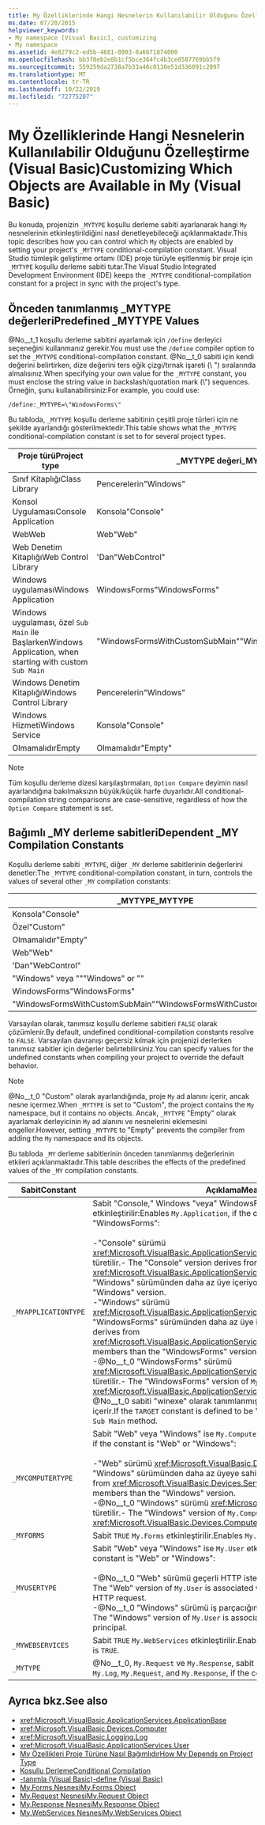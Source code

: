 ```yaml
---
title: My Özelliklerinde Hangi Nesnelerin Kullanılabilir Olduğunu Özelleştirme (Visual Basic)
ms.date: 07/20/2015
helpviewer_keywords:
- My namespace [Visual Basic], customizing
- My namespace
ms.assetid: 4e8279c2-ed5b-4681-8903-8a6671874000
ms.openlocfilehash: bb3f8eb2e8b1cf5bce364fc4b3ce0587769bb5f9
ms.sourcegitcommit: 559259da2738a7b33a46c0130e51d336091c2097
ms.translationtype: MT
ms.contentlocale: tr-TR
ms.lasthandoff: 10/22/2019
ms.locfileid: "72775207"
---
```

# <a name="customizing-which-objects-are-available-in-my-visual-basic"></a><span data-ttu-id="acac3-102">My Özelliklerinde Hangi Nesnelerin Kullanılabilir Olduğunu Özelleştirme (Visual Basic)</span><span class="sxs-lookup"><span data-stu-id="acac3-102">Customizing Which Objects are Available in My (Visual Basic)</span></span>

<span data-ttu-id="acac3-103">Bu konuda, projenizin `_MYTYPE` koşullu derleme sabiti ayarlanarak hangi `My` nesnelerinin etkinleştirildiğini nasıl denetleyebileceği açıklanmaktadır.</span><span class="sxs-lookup"><span data-stu-id="acac3-103">This topic describes how you can control which `My` objects are enabled by setting your project's `_MYTYPE` conditional-compilation constant.</span></span> <span data-ttu-id="acac3-104">Visual Studio tümleşik geliştirme ortamı (IDE) proje türüyle eşitlenmiş bir proje için `_MYTYPE` koşullu derleme sabiti tutar.</span><span class="sxs-lookup"><span data-stu-id="acac3-104">The Visual Studio Integrated Development Environment (IDE) keeps the `_MYTYPE` conditional-compilation constant for a project in sync with the project's type.</span></span>  
  
## <a name="predefined-_mytype-values"></a><span data-ttu-id="acac3-105">Önceden tanımlanmış \_MYTYPE değerleri</span><span class="sxs-lookup"><span data-stu-id="acac3-105">Predefined \_MYTYPE Values</span></span>  

<span data-ttu-id="acac3-106">@No__t_1 koşullu derleme sabitini ayarlamak için `/define` derleyici seçeneğini kullanmanız gerekir.</span><span class="sxs-lookup"><span data-stu-id="acac3-106">You must use the `/define` compiler option to set the `_MYTYPE` conditional-compilation constant.</span></span> <span data-ttu-id="acac3-107">@No__t_0 sabiti için kendi değerini belirtirken, dize değerini ters eğik çizgi/tırnak işareti (\\ ") sıralarında almalısınız.</span><span class="sxs-lookup"><span data-stu-id="acac3-107">When specifying your own value for the `_MYTYPE` constant, you must enclose the string value in backslash/quotation mark (\\") sequences.</span></span> <span data-ttu-id="acac3-108">Örneğin, şunu kullanabilirsiniz:</span><span class="sxs-lookup"><span data-stu-id="acac3-108">For example, you could use:</span></span>  
  
```console  
/define:_MYTYPE=\"WindowsForms\"  
```  
  
 <span data-ttu-id="acac3-109">Bu tabloda, `_MYTYPE` koşullu derleme sabitinin çeşitli proje türleri için ne şekilde ayarlandığı gösterilmektedir.</span><span class="sxs-lookup"><span data-stu-id="acac3-109">This table shows what the `_MYTYPE` conditional-compilation constant is set to for several project types.</span></span>  
  
|<span data-ttu-id="acac3-110">Proje türü</span><span class="sxs-lookup"><span data-stu-id="acac3-110">Project type</span></span>|<span data-ttu-id="acac3-111">\_MYTYPE değeri</span><span class="sxs-lookup"><span data-stu-id="acac3-111">\_MYTYPE value</span></span>|  
|------------------|--------------------|  
|<span data-ttu-id="acac3-112">Sınıf Kitaplığı</span><span class="sxs-lookup"><span data-stu-id="acac3-112">Class Library</span></span>|<span data-ttu-id="acac3-113">Pencerelerin</span><span class="sxs-lookup"><span data-stu-id="acac3-113">"Windows"</span></span>|  
|<span data-ttu-id="acac3-114">Konsol Uygulaması</span><span class="sxs-lookup"><span data-stu-id="acac3-114">Console Application</span></span>|<span data-ttu-id="acac3-115">Konsola</span><span class="sxs-lookup"><span data-stu-id="acac3-115">"Console"</span></span>|  
|<span data-ttu-id="acac3-116">Web</span><span class="sxs-lookup"><span data-stu-id="acac3-116">Web</span></span>|<span data-ttu-id="acac3-117">Web</span><span class="sxs-lookup"><span data-stu-id="acac3-117">"Web"</span></span>|  
|<span data-ttu-id="acac3-118">Web Denetim Kitaplığı</span><span class="sxs-lookup"><span data-stu-id="acac3-118">Web Control Library</span></span>|<span data-ttu-id="acac3-119">'Dan</span><span class="sxs-lookup"><span data-stu-id="acac3-119">"WebControl"</span></span>|  
|<span data-ttu-id="acac3-120">Windows uygulaması</span><span class="sxs-lookup"><span data-stu-id="acac3-120">Windows Application</span></span>|<span data-ttu-id="acac3-121">WindowsForms</span><span class="sxs-lookup"><span data-stu-id="acac3-121">"WindowsForms"</span></span>|  
|<span data-ttu-id="acac3-122">Windows uygulaması, özel `Sub Main` ile Başlarken</span><span class="sxs-lookup"><span data-stu-id="acac3-122">Windows Application, when starting with custom `Sub Main`</span></span>|<span data-ttu-id="acac3-123">"WindowsFormsWithCustomSubMain"</span><span class="sxs-lookup"><span data-stu-id="acac3-123">"WindowsFormsWithCustomSubMain"</span></span>|  
|<span data-ttu-id="acac3-124">Windows Denetim Kitaplığı</span><span class="sxs-lookup"><span data-stu-id="acac3-124">Windows Control Library</span></span>|<span data-ttu-id="acac3-125">Pencerelerin</span><span class="sxs-lookup"><span data-stu-id="acac3-125">"Windows"</span></span>|  
|<span data-ttu-id="acac3-126">Windows Hizmeti</span><span class="sxs-lookup"><span data-stu-id="acac3-126">Windows Service</span></span>|<span data-ttu-id="acac3-127">Konsola</span><span class="sxs-lookup"><span data-stu-id="acac3-127">"Console"</span></span>|  
|<span data-ttu-id="acac3-128">Olmamalıdır</span><span class="sxs-lookup"><span data-stu-id="acac3-128">Empty</span></span>|<span data-ttu-id="acac3-129">Olmamalıdır</span><span class="sxs-lookup"><span data-stu-id="acac3-129">"Empty"</span></span>|  
  
> [!NOTE]
> <span data-ttu-id="acac3-130">Tüm koşullu derleme dizesi karşılaştırmaları, `Option Compare` deyimin nasıl ayarlandığına bakılmaksızın büyük/küçük harfe duyarlıdır.</span><span class="sxs-lookup"><span data-stu-id="acac3-130">All conditional-compilation string comparisons are case-sensitive, regardless of how the `Option Compare` statement is set.</span></span>  
  
## <a name="dependent-_my-compilation-constants"></a><span data-ttu-id="acac3-131">Bağımlı \_MY derleme sabitleri</span><span class="sxs-lookup"><span data-stu-id="acac3-131">Dependent \_MY Compilation Constants</span></span>  

<span data-ttu-id="acac3-132">Koşullu derleme sabiti `_MYTYPE`, diğer `_MY` derleme sabitlerinin değerlerini denetler:</span><span class="sxs-lookup"><span data-stu-id="acac3-132">The `_MYTYPE` conditional-compilation constant, in turn, controls the values of several other `_MY` compilation constants:</span></span>  
  
|<span data-ttu-id="acac3-133">\_MYTYPE</span><span class="sxs-lookup"><span data-stu-id="acac3-133">\_MYTYPE</span></span>|<span data-ttu-id="acac3-134">\_MYAPPLICATIONTYPE</span><span class="sxs-lookup"><span data-stu-id="acac3-134">\_MYAPPLICATIONTYPE</span></span>|<span data-ttu-id="acac3-135">\_MYCOMPUTERTYPE</span><span class="sxs-lookup"><span data-stu-id="acac3-135">\_MYCOMPUTERTYPE</span></span>|<span data-ttu-id="acac3-136">\_MYFORMS</span><span class="sxs-lookup"><span data-stu-id="acac3-136">\_MYFORMS</span></span>|<span data-ttu-id="acac3-137">\_MYUSERTYPE</span><span class="sxs-lookup"><span data-stu-id="acac3-137">\_MYUSERTYPE</span></span>|<span data-ttu-id="acac3-138">\_MYWEBSERVICES</span><span class="sxs-lookup"><span data-stu-id="acac3-138">\_MYWEBSERVICES</span></span>|  
|--------------|-------------------------|----------------------|---------------|------------------|---------------------|  
|<span data-ttu-id="acac3-139">Konsola</span><span class="sxs-lookup"><span data-stu-id="acac3-139">"Console"</span></span>|<span data-ttu-id="acac3-140">Konsola</span><span class="sxs-lookup"><span data-stu-id="acac3-140">"Console"</span></span>|<span data-ttu-id="acac3-141">Pencerelerin</span><span class="sxs-lookup"><span data-stu-id="acac3-141">"Windows"</span></span>|<span data-ttu-id="acac3-142">Tanımlayan</span><span class="sxs-lookup"><span data-stu-id="acac3-142">Undefined</span></span>|<span data-ttu-id="acac3-143">Pencerelerin</span><span class="sxs-lookup"><span data-stu-id="acac3-143">"Windows"</span></span>|<span data-ttu-id="acac3-144">TRUE</span><span class="sxs-lookup"><span data-stu-id="acac3-144">TRUE</span></span>|  
|<span data-ttu-id="acac3-145">Özel</span><span class="sxs-lookup"><span data-stu-id="acac3-145">"Custom"</span></span>|<span data-ttu-id="acac3-146">Tanımlayan</span><span class="sxs-lookup"><span data-stu-id="acac3-146">Undefined</span></span>|<span data-ttu-id="acac3-147">Tanımlayan</span><span class="sxs-lookup"><span data-stu-id="acac3-147">Undefined</span></span>|<span data-ttu-id="acac3-148">Tanımlayan</span><span class="sxs-lookup"><span data-stu-id="acac3-148">Undefined</span></span>|<span data-ttu-id="acac3-149">Tanımlayan</span><span class="sxs-lookup"><span data-stu-id="acac3-149">Undefined</span></span>|<span data-ttu-id="acac3-150">Tanımlayan</span><span class="sxs-lookup"><span data-stu-id="acac3-150">Undefined</span></span>|  
|<span data-ttu-id="acac3-151">Olmamalıdır</span><span class="sxs-lookup"><span data-stu-id="acac3-151">"Empty"</span></span>|<span data-ttu-id="acac3-152">Tanımlayan</span><span class="sxs-lookup"><span data-stu-id="acac3-152">Undefined</span></span>|<span data-ttu-id="acac3-153">Tanımlayan</span><span class="sxs-lookup"><span data-stu-id="acac3-153">Undefined</span></span>|<span data-ttu-id="acac3-154">Tanımlayan</span><span class="sxs-lookup"><span data-stu-id="acac3-154">Undefined</span></span>|<span data-ttu-id="acac3-155">Tanımlayan</span><span class="sxs-lookup"><span data-stu-id="acac3-155">Undefined</span></span>|<span data-ttu-id="acac3-156">Tanımlayan</span><span class="sxs-lookup"><span data-stu-id="acac3-156">Undefined</span></span>|  
|<span data-ttu-id="acac3-157">Web</span><span class="sxs-lookup"><span data-stu-id="acac3-157">"Web"</span></span>|<span data-ttu-id="acac3-158">Tanımlayan</span><span class="sxs-lookup"><span data-stu-id="acac3-158">Undefined</span></span>|<span data-ttu-id="acac3-159">Web</span><span class="sxs-lookup"><span data-stu-id="acac3-159">"Web"</span></span>|<span data-ttu-id="acac3-160">YANLÝÞ</span><span class="sxs-lookup"><span data-stu-id="acac3-160">FALSE</span></span>|<span data-ttu-id="acac3-161">Web</span><span class="sxs-lookup"><span data-stu-id="acac3-161">"Web"</span></span>|<span data-ttu-id="acac3-162">YANLÝÞ</span><span class="sxs-lookup"><span data-stu-id="acac3-162">FALSE</span></span>|  
|<span data-ttu-id="acac3-163">'Dan</span><span class="sxs-lookup"><span data-stu-id="acac3-163">"WebControl"</span></span>|<span data-ttu-id="acac3-164">Tanımlayan</span><span class="sxs-lookup"><span data-stu-id="acac3-164">Undefined</span></span>|<span data-ttu-id="acac3-165">Web</span><span class="sxs-lookup"><span data-stu-id="acac3-165">"Web"</span></span>|<span data-ttu-id="acac3-166">YANLÝÞ</span><span class="sxs-lookup"><span data-stu-id="acac3-166">FALSE</span></span>|<span data-ttu-id="acac3-167">Web</span><span class="sxs-lookup"><span data-stu-id="acac3-167">"Web"</span></span>|<span data-ttu-id="acac3-168">TRUE</span><span class="sxs-lookup"><span data-stu-id="acac3-168">TRUE</span></span>|  
|<span data-ttu-id="acac3-169">"Windows" veya ""</span><span class="sxs-lookup"><span data-stu-id="acac3-169">"Windows" or ""</span></span>|<span data-ttu-id="acac3-170">Pencerelerin</span><span class="sxs-lookup"><span data-stu-id="acac3-170">"Windows"</span></span>|<span data-ttu-id="acac3-171">Pencerelerin</span><span class="sxs-lookup"><span data-stu-id="acac3-171">"Windows"</span></span>|<span data-ttu-id="acac3-172">Tanımlayan</span><span class="sxs-lookup"><span data-stu-id="acac3-172">Undefined</span></span>|<span data-ttu-id="acac3-173">Pencerelerin</span><span class="sxs-lookup"><span data-stu-id="acac3-173">"Windows"</span></span>|<span data-ttu-id="acac3-174">TRUE</span><span class="sxs-lookup"><span data-stu-id="acac3-174">TRUE</span></span>|  
|<span data-ttu-id="acac3-175">WindowsForms</span><span class="sxs-lookup"><span data-stu-id="acac3-175">"WindowsForms"</span></span>|<span data-ttu-id="acac3-176">WindowsForms</span><span class="sxs-lookup"><span data-stu-id="acac3-176">"WindowsForms"</span></span>|<span data-ttu-id="acac3-177">Pencerelerin</span><span class="sxs-lookup"><span data-stu-id="acac3-177">"Windows"</span></span>|<span data-ttu-id="acac3-178">TRUE</span><span class="sxs-lookup"><span data-stu-id="acac3-178">TRUE</span></span>|<span data-ttu-id="acac3-179">Pencerelerin</span><span class="sxs-lookup"><span data-stu-id="acac3-179">"Windows"</span></span>|<span data-ttu-id="acac3-180">TRUE</span><span class="sxs-lookup"><span data-stu-id="acac3-180">TRUE</span></span>|  
|<span data-ttu-id="acac3-181">"WindowsFormsWithCustomSubMain"</span><span class="sxs-lookup"><span data-stu-id="acac3-181">"WindowsFormsWithCustomSubMain"</span></span>|<span data-ttu-id="acac3-182">Konsola</span><span class="sxs-lookup"><span data-stu-id="acac3-182">"Console"</span></span>|<span data-ttu-id="acac3-183">Pencerelerin</span><span class="sxs-lookup"><span data-stu-id="acac3-183">"Windows"</span></span>|<span data-ttu-id="acac3-184">TRUE</span><span class="sxs-lookup"><span data-stu-id="acac3-184">TRUE</span></span>|<span data-ttu-id="acac3-185">Pencerelerin</span><span class="sxs-lookup"><span data-stu-id="acac3-185">"Windows"</span></span>|<span data-ttu-id="acac3-186">TRUE</span><span class="sxs-lookup"><span data-stu-id="acac3-186">TRUE</span></span>|  
  
 <span data-ttu-id="acac3-187">Varsayılan olarak, tanımsız koşullu derleme sabitleri `FALSE` olarak çözümlenir.</span><span class="sxs-lookup"><span data-stu-id="acac3-187">By default, undefined conditional-compilation constants resolve to `FALSE`.</span></span> <span data-ttu-id="acac3-188">Varsayılan davranışı geçersiz kılmak için projenizi derlerken tanımsız sabitler için değerler belirtebilirsiniz.</span><span class="sxs-lookup"><span data-stu-id="acac3-188">You can specify values for the undefined constants when compiling your project to override the default behavior.</span></span>  
  
> [!NOTE]
> <span data-ttu-id="acac3-189">@No__t_0 "Custom" olarak ayarlandığında, proje `My` ad alanını içerir, ancak nesne içermez.</span><span class="sxs-lookup"><span data-stu-id="acac3-189">When `_MYTYPE` is set to "Custom", the project contains the `My` namespace, but it contains no objects.</span></span> <span data-ttu-id="acac3-190">Ancak, `_MYTYPE` "Empty" olarak ayarlamak derleyicinin `My` ad alanını ve nesnelerini eklemesini engeller.</span><span class="sxs-lookup"><span data-stu-id="acac3-190">However, setting `_MYTYPE` to "Empty" prevents the compiler from adding the `My` namespace and its objects.</span></span>  
  
 <span data-ttu-id="acac3-191">Bu tabloda `_MY` derleme sabitlerinin önceden tanımlanmış değerlerinin etkileri açıklanmaktadır.</span><span class="sxs-lookup"><span data-stu-id="acac3-191">This table describes the effects of the predefined values of the `_MY` compilation constants.</span></span>  
  
|<span data-ttu-id="acac3-192">Sabit</span><span class="sxs-lookup"><span data-stu-id="acac3-192">Constant</span></span>|<span data-ttu-id="acac3-193">Açıklama</span><span class="sxs-lookup"><span data-stu-id="acac3-193">Meaning</span></span>|  
|--------------|-------------|  
|`_MYAPPLICATIONTYPE`|<span data-ttu-id="acac3-194">Sabit "Console," Windows "veya" WindowsForms "ise `My.Application` etkinleştirilir:</span><span class="sxs-lookup"><span data-stu-id="acac3-194">Enables `My.Application`, if the constant is "Console," Windows," or "WindowsForms":</span></span><br /><br /> <span data-ttu-id="acac3-195">-"Console" sürümü <xref:Microsoft.VisualBasic.ApplicationServices.ConsoleApplicationBase> türetilir.</span><span class="sxs-lookup"><span data-stu-id="acac3-195">-   The "Console" version derives from <xref:Microsoft.VisualBasic.ApplicationServices.ConsoleApplicationBase>.</span></span> <span data-ttu-id="acac3-196">ve "Windows" sürümünden daha az üye içeriyor.</span><span class="sxs-lookup"><span data-stu-id="acac3-196">and has fewer members than the "Windows" version.</span></span><br /><span data-ttu-id="acac3-197">-"Windows" sürümü <xref:Microsoft.VisualBasic.ApplicationServices.ApplicationBase> türetilir. ve "WindowsForms" sürümünden daha az üye içeriyor.</span><span class="sxs-lookup"><span data-stu-id="acac3-197">-   The "Windows" version derives from <xref:Microsoft.VisualBasic.ApplicationServices.ApplicationBase>.and has fewer members than the "WindowsForms" version.</span></span><br /><span data-ttu-id="acac3-198">-@No__t_0 "WindowsForms" sürümü <xref:Microsoft.VisualBasic.ApplicationServices.WindowsFormsApplicationBase> türetilir.</span><span class="sxs-lookup"><span data-stu-id="acac3-198">-   The "WindowsForms" version of `My.Application` derives from <xref:Microsoft.VisualBasic.ApplicationServices.WindowsFormsApplicationBase>.</span></span> <span data-ttu-id="acac3-199">@No__t_0 sabiti "winexe" olarak tanımlanmışsa, sınıf bir `Sub Main` yöntemi içerir.</span><span class="sxs-lookup"><span data-stu-id="acac3-199">If the `TARGET` constant is defined to be "winexe", then the class includes a `Sub Main` method.</span></span>|  
|`_MYCOMPUTERTYPE`|<span data-ttu-id="acac3-200">Sabit "Web" veya "Windows" ise `My.Computer` etkinleştirilir:</span><span class="sxs-lookup"><span data-stu-id="acac3-200">Enables `My.Computer`, if the constant is "Web" or "Windows":</span></span><br /><br /> <span data-ttu-id="acac3-201">-"Web" sürümü <xref:Microsoft.VisualBasic.Devices.ServerComputer> türetilir ve "Windows" sürümünden daha az üyeye sahiptir.</span><span class="sxs-lookup"><span data-stu-id="acac3-201">-   The "Web" version derives from <xref:Microsoft.VisualBasic.Devices.ServerComputer>, and has fewer members than the "Windows" version.</span></span><br /><span data-ttu-id="acac3-202">-@No__t_0 "Windows" sürümü <xref:Microsoft.VisualBasic.Devices.Computer> türetilir.</span><span class="sxs-lookup"><span data-stu-id="acac3-202">-   The "Windows" version of `My.Computer` derives from <xref:Microsoft.VisualBasic.Devices.Computer>.</span></span>|  
|`_MYFORMS`|<span data-ttu-id="acac3-203">Sabit `TRUE` `My.Forms` etkinleştirilir.</span><span class="sxs-lookup"><span data-stu-id="acac3-203">Enables `My.Forms`, if the constant is `TRUE`.</span></span>|  
|`_MYUSERTYPE`|<span data-ttu-id="acac3-204">Sabit "Web" veya "Windows" ise `My.User` etkinleştirilir:</span><span class="sxs-lookup"><span data-stu-id="acac3-204">Enables `My.User`, if the constant is "Web" or "Windows":</span></span><br /><br /> <span data-ttu-id="acac3-205">-@No__t_0 "Web" sürümü geçerli HTTP isteğinin kullanıcı kimliğiyle ilişkili.</span><span class="sxs-lookup"><span data-stu-id="acac3-205">-   The "Web" version of `My.User` is associated with the user identity of the current HTTP request.</span></span><br /><span data-ttu-id="acac3-206">-@No__t_0 "Windows" sürümü iş parçacığının geçerli sorumlusu ile ilişkili.</span><span class="sxs-lookup"><span data-stu-id="acac3-206">-   The "Windows" version of `My.User` is associated with the thread's current principal.</span></span>|  
|`_MYWEBSERVICES`|<span data-ttu-id="acac3-207">Sabit `TRUE` `My.WebServices` etkinleştirilir.</span><span class="sxs-lookup"><span data-stu-id="acac3-207">Enables `My.WebServices`, if the constant is `TRUE`.</span></span>|  
|`_MYTYPE`|<span data-ttu-id="acac3-208">@No__t_0, `My.Request` ve `My.Response`, sabit "Web" ise izin vermez.</span><span class="sxs-lookup"><span data-stu-id="acac3-208">Enables `My.Log`, `My.Request`, and `My.Response`, if the constant is "Web".</span></span>|  
  
## <a name="see-also"></a><span data-ttu-id="acac3-209">Ayrıca bkz.</span><span class="sxs-lookup"><span data-stu-id="acac3-209">See also</span></span>

- <xref:Microsoft.VisualBasic.ApplicationServices.ApplicationBase>
- <xref:Microsoft.VisualBasic.Devices.Computer>
- <xref:Microsoft.VisualBasic.Logging.Log>
- <xref:Microsoft.VisualBasic.ApplicationServices.User>
- [<span data-ttu-id="acac3-210">My Özellikleri Proje Türüne Nasıl Bağımlıdır</span><span class="sxs-lookup"><span data-stu-id="acac3-210">How My Depends on Project Type</span></span>](../../../visual-basic/developing-apps/development-with-my/how-my-depends-on-project-type.md)
- [<span data-ttu-id="acac3-211">Koşullu Derleme</span><span class="sxs-lookup"><span data-stu-id="acac3-211">Conditional Compilation</span></span>](../../../visual-basic/programming-guide/program-structure/conditional-compilation.md)
- [<span data-ttu-id="acac3-212">-tanımla (Visual Basic)</span><span class="sxs-lookup"><span data-stu-id="acac3-212">-define (Visual Basic)</span></span>](../../../visual-basic/reference/command-line-compiler/define.md)
- [<span data-ttu-id="acac3-213">My.Forms Nesnesi</span><span class="sxs-lookup"><span data-stu-id="acac3-213">My.Forms Object</span></span>](../../../visual-basic/language-reference/objects/my-forms-object.md)
- [<span data-ttu-id="acac3-214">My.Request Nesnesi</span><span class="sxs-lookup"><span data-stu-id="acac3-214">My.Request Object</span></span>](../../../visual-basic/language-reference/objects/my-request-object.md)
- [<span data-ttu-id="acac3-215">My.Response Nesnesi</span><span class="sxs-lookup"><span data-stu-id="acac3-215">My.Response Object</span></span>](../../../visual-basic/language-reference/objects/my-response-object.md)
- [<span data-ttu-id="acac3-216">My.WebServices Nesnesi</span><span class="sxs-lookup"><span data-stu-id="acac3-216">My.WebServices Object</span></span>](../../../visual-basic/language-reference/objects/my-webservices-object.md)

